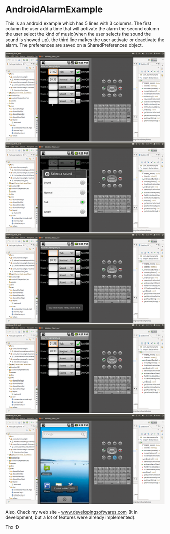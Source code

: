 AndroidAlarmExample
===================

This is an android example which has 5 lines with 3 columns.
The first column the user add a time that will activate the alarm
the second column the user select the kind of music(when the user selects the sound the sound is showed up).
the third line makes the user activate or deactivate the alarm.
The preferences are saved on a SharedPreferences object.

![Initial Screen](https://github.com/brunomeira/AndroidAlarmExample/raw/master/img/img1.jpg)
![Different Alarms](https://github.com/brunomeira/AndroidAlarmExample/raw/master/img/img2.jpg)
![Validation](https://github.com/brunomeira/AndroidAlarmExample/raw/master/img/img3.jpg)
![Preparing Alarm](https://github.com/brunomeira/AndroidAlarmExample/raw/master/img/img4.jpg)
![Wake up](https://github.com/brunomeira/AndroidAlarmExample/raw/master/img/img5.jpg)

Also, Check my web site - www.developingsoftwares.com (It in development, but a lot of features were already implemented).

Thx :D
